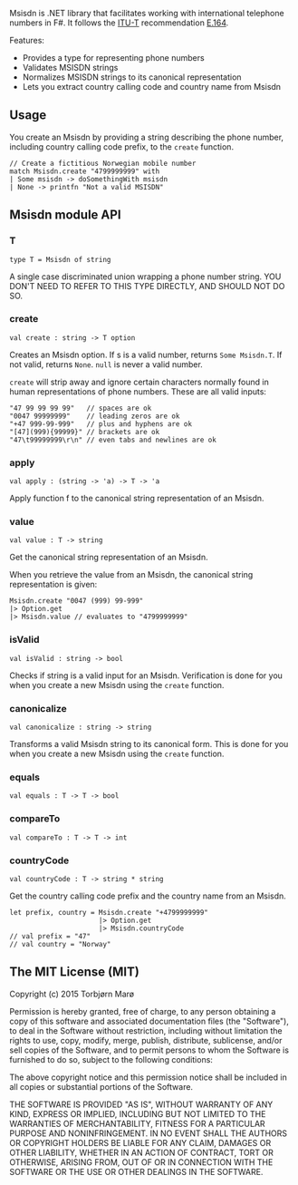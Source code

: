 Msisdn is .NET library that facilitates working with international telephone numbers in F#. It follows the [ITU-T](http://en.wikipedia.org/wiki/ITU-T) recommendation [E.164](http://en.wikipedia.org/wiki/E.164).

Features:

* Provides a type for representing phone numbers
* Validates MSISDN strings
* Normalizes MSISDN strings to its canonical representation
* Lets you extract country calling code and country name from Msisdn

## Usage

You create an Msisdn by providing a string describing the phone number, including country calling code prefix, to the `create` function.

	// Create a fictitious Norwegian mobile number
    match Msisdn.create "4799999999" with
    | Some msisdn -> doSomethingWith msisdn
    | None -> printfn "Not a valid MSISDN"

## Msisdn module API

### T

	type T = Msisdn of string

A single case discriminated union wrapping a phone number string. YOU DON'T NEED TO REFER TO THIS TYPE DIRECTLY, AND SHOULD NOT DO SO.

### create

    val create : string -> T option

Creates an Msisdn option. If s is a valid number, returns `Some Msisdn.T`. If not valid, returns `None`. `null` is never a valid number.

`create` will strip away and ignore certain characters normally found in human representations of phone numbers. These are all valid inputs:

    "47 99 99 99 99"   // spaces are ok
    "0047 99999999"    // leading zeros are ok
    "+47 999-99-999"   // plus and hyphens are ok
    "[47](999){99999}" // brackets are ok
    "47\t99999999\r\n" // even tabs and newlines are ok

### apply

    val apply : (string -> 'a) -> T -> 'a

Apply function f to the canonical string representation of an Msisdn.

### value

    val value : T -> string

Get the canonical string representation of an Msisdn.

When you retrieve the value from an Msisdn, the canonical string representation is given:

    Msisdn.create "0047 (999) 99-999"
    |> Option.get
    |> Msisdn.value // evaluates to "4799999999"

### isValid

    val isValid : string -> bool

Checks if string is a valid input for an Msisdn.
Verification is done for you when you create
a new Msisdn using the `create` function.

### canonicalize

    val canonicalize : string -> string

Transforms a valid Msisdn string to its canonical form.
This is done for you when you create a new Msisdn using
the `create` function.

### equals

    val equals : T -> T -> bool

### compareTo

    val compareTo : T -> T -> int

### countryCode

    val countryCode : T -> string * string

Get the country calling code prefix and the country name
from an Msisdn.

    let prefix, country = Msisdn.create "+4799999999"
                          |> Option.get
                          |> Msisdn.countryCode
    // val prefix = "47"
    // val country = "Norway"

## The MIT License (MIT)

Copyright (c) 2015 Torbjørn Marø

Permission is hereby granted, free of charge, to any person obtaining a copy
of this software and associated documentation files (the "Software"), to deal
in the Software without restriction, including without limitation the rights
to use, copy, modify, merge, publish, distribute, sublicense, and/or sell
copies of the Software, and to permit persons to whom the Software is
furnished to do so, subject to the following conditions:

The above copyright notice and this permission notice shall be included in
all copies or substantial portions of the Software.

THE SOFTWARE IS PROVIDED "AS IS", WITHOUT WARRANTY OF ANY KIND, EXPRESS OR
IMPLIED, INCLUDING BUT NOT LIMITED TO THE WARRANTIES OF MERCHANTABILITY,
FITNESS FOR A PARTICULAR PURPOSE AND NONINFRINGEMENT. IN NO EVENT SHALL THE
AUTHORS OR COPYRIGHT HOLDERS BE LIABLE FOR ANY CLAIM, DAMAGES OR OTHER
LIABILITY, WHETHER IN AN ACTION OF CONTRACT, TORT OR OTHERWISE, ARISING FROM,
OUT OF OR IN CONNECTION WITH THE SOFTWARE OR THE USE OR OTHER DEALINGS IN
THE SOFTWARE.